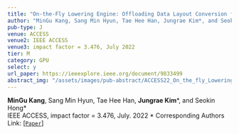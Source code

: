 ```yaml
---
title: "On-the-Fly Lowering Engine: Offloading Data Layout Conversion for Convolutional Neural Networks"
author: "MinGu Kang, Sang Min Hyun, Tae Hee Han, Jungrae Kim*, and Seokin Hong* (*: Corresponding authors)"
pub-type: J
venue: ACCESS
venue2: IEEE ACCESS
venue3: impact factor = 3.476, July 2022
tier: M
category: GPU
select: y
url_paper: https://ieeexplore.ieee.org/document/9833499
abstract_img: "/assets/images/pub-abstract/ACCESS22_On_the_fly_Lowering_Engine.png"
---
```


**MinGu Kang**, Sang Min Hyun, Tae Hee Han, **Jungrae Kim**\*, and Seokin Hong* <br>
IEEE ACCESS, impact factor = 3.476, July. 2022
\* Corresponding Authors <br>
Link: [[```Paper```](https://ieeexplore.ieee.org/document/9833499)]
